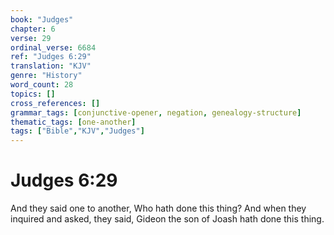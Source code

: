 ```yaml
---
book: "Judges"
chapter: 6
verse: 29
ordinal_verse: 6684
ref: "Judges 6:29"
translation: "KJV"
genre: "History"
word_count: 28
topics: []
cross_references: []
grammar_tags: [conjunctive-opener, negation, genealogy-structure]
thematic_tags: [one-another]
tags: ["Bible","KJV","Judges"]
---
```


# Judges 6:29

And they said one to another, Who hath done this thing? And when they inquired and asked, they said, Gideon the son of Joash hath done this thing.
